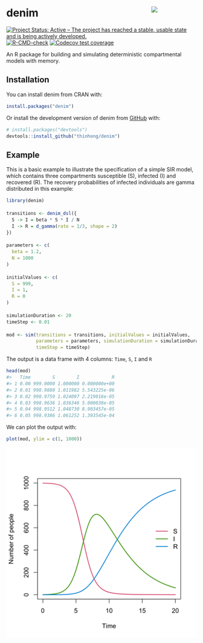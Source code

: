 
<!-- README.md is generated from README.Rmd. Please edit that file -->

# denim <img src="man/figures/logo.svg" align="right" width="120" />

<!-- badges: start -->

[![Project Status: Active – The project has reached a stable, usable
state and is being actively
developed.](https://www.repostatus.org/badges/latest/active.svg)](https://www.repostatus.org/#active)
[![R-CMD-check](https://github.com/thinhong/denim/actions/workflows/R-CMD-check.yaml/badge.svg)](https://github.com/thinhong/denim/actions/workflows/R-CMD-check.yaml)
[![Codecov test
coverage](https://codecov.io/gh/thinhong/denim/branch/master/graph/badge.svg)](https://app.codecov.io/gh/thinhong/denim?branch=master)
<!-- badges: end -->

An R package for building and simulating deterministic compartmental
models with memory.

## Installation

You can install denim from CRAN with:

``` r
install.packages("denim")
```

Or install the development version of denim from
[GitHub](https://github.com/) with:

``` r
# install.packages("devtools")
devtools::install_github("thinhong/denim")
```

## Example

This is a basic example to illustrate the specification of a simple SIR
model, which contains three compartments susceptible (S), infected (I)
and recovered (R). The recovery probabilities of infected individuals
are gamma distributed in this example:

``` r
library(denim)

transitions <- denim_dsl({
  S -> I = beta * S * I / N
  I -> R = d_gamma(rate = 1/3, shape = 2)
})

parameters <- c(
  beta = 1.2,
  N = 1000
)

initialValues <- c(
  S = 999, 
  I = 1, 
  R = 0
)

simulationDuration <- 20
timeStep <- 0.01

mod <- sim(transitions = transitions, initialValues = initialValues, 
           parameters = parameters, simulationDuration = simulationDuration, 
           timeStep = timeStep)
```

The output is a data frame with 4 columns: `Time`, `S`, `I` and `R`

``` r
head(mod)
#>   Time        S        I            R
#> 1 0.00 999.0000 1.000000 0.000000e+00
#> 2 0.01 998.9880 1.011982 5.543225e-06
#> 3 0.02 998.9759 1.024097 2.219016e-05
#> 4 0.03 998.9636 1.036346 5.000038e-05
#> 5 0.04 998.9512 1.048730 8.903457e-05
#> 6 0.05 998.9386 1.061252 1.393545e-04
```

We can plot the output with:

``` r
plot(mod, ylim = c(1, 1000))
```

![](man/figures/README-example-plot-1.png)<!-- -->
